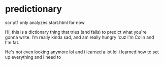 predictionary
=============
script1 only analyzes start.html for now

Hi, this is a dictionary thing that tries (and fails) to predict what you're gonna write.
I'm really kinda sad, and am really hungry 'cuz I'm Colin and I'm fat.

He's not even looking anymore lol and i learned a lot lol
i learned how to set up everything
and i need to
